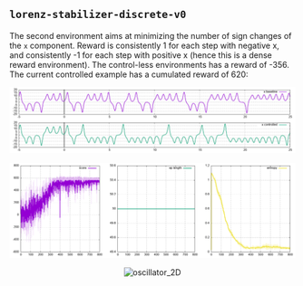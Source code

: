 ## ```lorenz-stabilizer-discrete-v0```

The second environment aims at minimizing the number of sign changes of the `x` component. Reward is consistently 1 for each step with negative x, and consistently -1 for each step with positive x (hence this is a dense reward environment). The control-less environments has a reward of -356. The current controlled example has a cumulated reward of 620:

<p align="center">
  <img width="900" alt="oscillator_2D" src="lorenz_compare.png">
</p>

<p align="center">
  <img width="900" alt="" src="ppo.png">
</p>

<p align="center">
  <img width="500" alt="oscillator_2D" src="good.gif">
</p>
